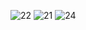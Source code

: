 ![22](https://github.com/0DOlphin/WebPthn/assets/94777235/5333a4a0-8a36-4114-8fa0-f41feb6e9f60)
![21](https://github.com/0DOlphin/WebPthn/assets/94777235/67d8436d-0378-4a0f-b957-63149ebe7001)
![24](https://github.com/0DOlphin/WebPthn/assets/94777235/a00682e4-765a-4f7e-a65d-739629c6fa48)
